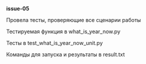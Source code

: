 **issue-05**

Провела тесты, проверяющие все сценарии работы

Тестируемая функция в what_is_year_now.py

Тесты в test_what_is_year_now_unit.py

Команды для запуска и результаты в result.txt
